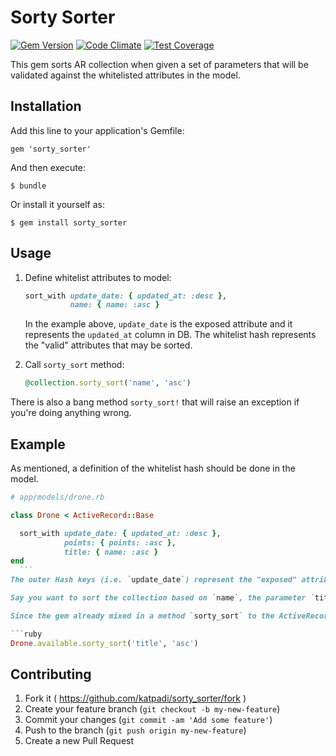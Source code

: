 # Sorty Sorter

[![Gem Version](https://badge.fury.io/rb/sorty_sorter.svg)](https://badge.fury.io/rb/sorty_sorter)
[![Code Climate](https://codeclimate.com/github/katpadi/sorty_sorter/badges/gpa.svg)](https://codeclimate.com/github/katpadi/sorty_sorter)
[![Test Coverage](https://codeclimate.com/github/katpadi/sorty_sorter/badges/coverage.svg)](https://codeclimate.com/github/katpadi/sorty_sorter/coverage)

This gem sorts AR collection when given a set of parameters that will be validated against the whitelisted attributes in the model.

## Installation

Add this line to your application's Gemfile:

    gem 'sorty_sorter'

And then execute:

    $ bundle

Or install it yourself as:

    $ gem install sorty_sorter

## Usage

1. Define whitelist attributes to model:

    ```ruby
    sort_with update_date: { updated_at: :desc },
              name: { name: :asc }
    ```

   In the example above, `update_date` is the exposed attribute and it represents the `updated_at` column in DB.
   The whitelist hash represents the "valid" attributes that may be sorted.

2. Call `sorty_sort` method:

    ```ruby
    @collection.sorty_sort('name', 'asc')
    ```

There is also a bang method `sorty_sort!` that will raise an exception if you're doing anything wrong.

## Example

As mentioned, a definition of the whitelist hash should be done in the model.

  ```ruby
  # app/models/drone.rb

  class Drone < ActiveRecord::Base

    sort_with update_date: { updated_at: :desc },
              points: { points: :asc },
              title: { name: :asc }
  end
    ```
The outer Hash keys (i.e. `update_date`) represent the "exposed" attributes whereas their corresponding values (`updated_at: :desc`) represent the DB column name as the key, and its default sort direction in case there is no argument passed as the value.

Say you want to sort the collection based on `name`, the parameter `title` should be passed because that is the "exposed" attribute. 

Since the gem already mixed in a method `sorty_sort` to the ActiveRecord::Relation, you can do the following conveniently:

  ```ruby
  Drone.available.sorty_sort('title', 'asc')
  ```

## Contributing

1. Fork it ( https://github.com/katpadi/sorty_sorter/fork )
2. Create your feature branch (`git checkout -b my-new-feature`)
3. Commit your changes (`git commit -am 'Add some feature'`)
4. Push to the branch (`git push origin my-new-feature`)
5. Create a new Pull Request
